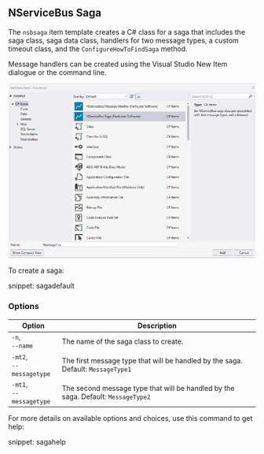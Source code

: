 ## NServiceBus Saga

The `nsbsaga` item template creates a C# class for a saga that includes the saga class, saga data class, handlers for two message types, a custom timeout class, and the `ConfigureHowToFindSaga` method.

Message handlers can be created using the Visual Studio New Item dialogue or the command line.

![Create a saga in Visual Studio using the item template](saga-from-item-template.png)

To create a saga:

snippet: sagadefault

### Options

| Option | Description |
|-|-|
| `-n`,<br/>`--name` | The name of the saga class to create. |
| `-mt2`,<br/>`--messagetype` | The first message type that will be handled by the saga. Default: `MessageType1` |
| `-mt1`,<br/>`--messagetype` | The second message type that will be handled by the saga. Default: `MessageType2` |

For more details on available options and choices, use this command to get help:

snippet: sagahelp
